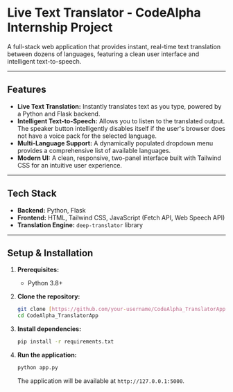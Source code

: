 # Live Text Translator - CodeAlpha Internship Project

A full-stack web application that provides instant, real-time text translation between dozens of languages, featuring a clean user interface and intelligent text-to-speech.

---

## Features

- **Live Text Translation:** Instantly translates text as you type, powered by a Python and Flask backend.
- **Intelligent Text-to-Speech:** Allows you to listen to the translated output. The speaker button intelligently disables itself if the user's browser does not have a voice pack for the selected language.
- **Multi-Language Support:** A dynamically populated dropdown menu provides a comprehensive list of available languages.
- **Modern UI:** A clean, responsive, two-panel interface built with Tailwind CSS for an intuitive user experience.

---

## Tech Stack

- **Backend:** Python, Flask
- **Frontend:** HTML, Tailwind CSS, JavaScript (Fetch API, Web Speech API)
- **Translation Engine:** `deep-translator` library

---

## Setup & Installation

1.  **Prerequisites:**
    - Python 3.8+

2.  **Clone the repository:**
    ```bash
    git clone [https://github.com/your-username/CodeAlpha_TranslatorApp.git](https://github.com/your-username/CodeAlpha_TranslatorApp.git)
    cd CodeAlpha_TranslatorApp
    ```

3.  **Install dependencies:**
    ```bash
    pip install -r requirements.txt
    ```
    
4.  **Run the application:**
    ```bash
    python app.py
    ```
    The application will be available at `http://127.0.0.1:5000`.
